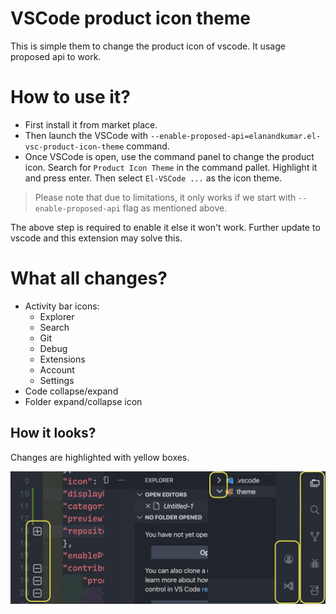 # VSCode product icon theme

This is simple them to change the product icon of vscode. It usage proposed api to work.

# How to use it?

- First install it from market place.
- Then launch the VSCode with `--enable-proposed-api=elanandkumar.el-vsc-product-icon-theme` command.
- Once VSCode is open, use the command panel to change the product icon. Search for `Product Icon Theme` in the command pallet. Highlight it and press enter. Then select `El-VSCode ...` as the icon theme.

> Please note that due to limitations, it only works if we start with `--enable-proposed-api` flag as mentioned above.

The above step is required to enable it else it won't work. Further update to vscode and this extension may solve this.

# What all changes?

- Activity bar icons:
  - Explorer
  - Search
  - Git
  - Debug
  - Extensions
  - Account
  - Settings
- Code collapse/expand
- Folder expand/collapse icon

## How it looks?

Changes are highlighted with yellow boxes.

![El VSCode Product Icon](./demo.jpg)
